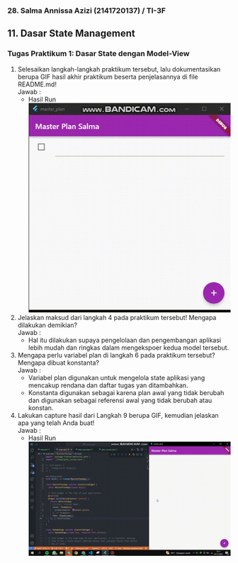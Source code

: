 ### **28. Salma Annissa Azizi (2141720137) / TI-3F**
## **11. Dasar State Management**

### **Tugas Praktikum 1: Dasar State dengan Model-View**
1. Selesaikan langkah-langkah praktikum tersebut, lalu dokumentasikan berupa GIF hasil akhir praktikum beserta penjelasannya di file README.md! </br>
Jawab : </br>
    - Hasil Run </br>
        ![img](docs/TU-01-HASIL.gif)
2. Jelaskan maksud dari langkah 4 pada praktikum tersebut! Mengapa dilakukan demikian? </br>
Jawab : </br>
    - Hal itu dilakukan supaya pengelolaan dan pengembangan aplikasi lebih mudah dan ringkas dalam mengekspoer kedua model tersebut.
3. Mengapa perlu variabel plan di langkah 6 pada praktikum tersebut? Mengapa dibuat konstanta? </br>
Jawab : </br>
    - Variabel plan digunakan untuk mengelola state aplikasi yang mencakup rendana dan daftar tugas yan ditambahkan.
    - Konstanta digunakan sebagai karena plan awal yang tidak berubah dan digunakan sebagai referensi awal yang tidak berubah atau konstan.
4. Lakukan capture hasil dari Langkah 9 berupa GIF, kemudian jelaskan apa yang telah Anda buat! </br>
Jawab : </br>
    - Hasil Run </br>
        ![img](docs/PR-01-09.gif)